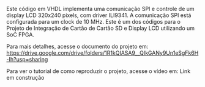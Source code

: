 Este código em VHDL implementa uma comunicação SPI e controle de um display LCD 320x240 pixels, com driver ILI9341. A comunicação SPI está configurada para um clock de 10 MHz.
Este é um dos códigos para o Projeto de Integração de Cartão de Cartão SD e Display LCD utilizando um SoC FPGA. 

Para mais detalhes, acesse o documento do projeto em: https://drive.google.com/drive/folders/1R1kQIASA9__QIkGANy9Un1eSgFk6H-Ih?usp=sharing

Para ver o tutorial de como reproduzir o projeto, acesse o vídeo em: Link em construção
